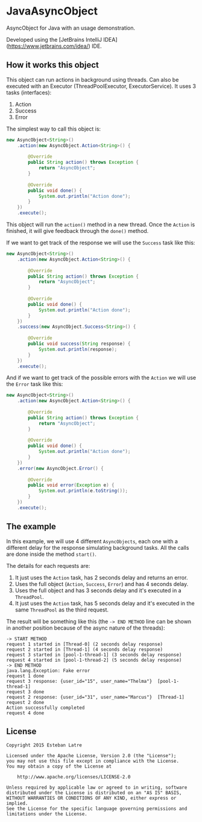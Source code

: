 # JavaAsyncObject
AsyncObject for Java with an usage demonstration.

Developed using the [JetBrains IntelliJ IDEA] (https://www.jetbrains.com/idea/) IDE.

## How it works this object

This object can run actions in background using threads. Can also be executed with an Executor (ThreadPoolExecutor, ExecutorService). It uses 3 tasks (interfaces):
  
1. Action
2. Success
3. Error

The simplest way to call this object is:

```java
new AsyncObject<String>()
    .action(new AsyncObject.Action<String>() {
    
        @Override
        public String action() throws Exception {
            return "AsyncObject";
        }
    
        @Override
        public void done() {
            System.out.println("Action done");
        }
    })
    .execute();
```

This object will run the `action()` method in a new thread. Once the `Action` is finished, it will give feedback through the `done()` method.

If we want to get track of the response we will use the `Success` task like this:

```java
new AsyncObject<String>()
    .action(new AsyncObject.Action<String>() {
    
        @Override
        public String action() throws Exception {
            return "AsyncObject";
        }
    
        @Override
        public void done() {
            System.out.println("Action done");
        }
    })
    .success(new AsyncObject.Success<String>() {
    
        @Override
        public void success(String response) {
            System.out.println(response);
        }
    })
    .execute();
```

And if we want to get track of the possible errors with the `Action` we will use the `Error` task like this:

```java
new AsyncObject<String>()
    .action(new AsyncObject.Action<String>() {
    
        @Override
        public String action() throws Exception {
            return "AsyncObject";
        }
    
        @Override
        public void done() {
            System.out.println("Action done");
        }
    })
    .error(new AsyncObject.Error() {
    
        @Override
        public void error(Exception e) {
            System.out.println(e.toString());
        }
    })
    .execute();
```

## The example

In this example, we will use 4 different `AsyncObjects`, each one with a different delay for the response simulating background tasks. All the calls are done inside the method `start()`.

The details for each requests are:

1. It just uses the `Action` task, has 2 seconds delay and returns an error. 
2. Uses the full object (`Action`, `Success`, `Error`) and has 4 seconds delay.
3. Uses the full object and has 3 seconds delay and it's executed in a `ThreadPool`.
4. It just uses the `Action` task, has 5 seconds delay and it's executed in the same `ThreadPool` as the third request.

The result will be something like this (the `-> END METHOD` line can be shown in another position because of the async nature of the threads):

```
-> START METHOD
request 1 started in [Thread-0] (2 seconds delay response)
request 2 started in [Thread-1] (4 seconds delay response)
request 3 started in [pool-1-thread-1] (3 seconds delay response)
request 4 started in [pool-1-thread-2] (5 seconds delay response)
-> END METHOD
java.lang.Exception: Fake error
request 1 done
request 3 response: {user_id="15", user_name="Thelma"}  [pool-1-thread-1]
request 3 done
request 2 response: {user_id="31", user_name="Marcus"}  [Thread-1]
request 2 done
Action successfully completed
request 4 done
```

## License
    Copyright 2015 Esteban Latre
    
    Licensed under the Apache License, Version 2.0 (the "License");
    you may not use this file except in compliance with the License.
    You may obtain a copy of the License at
    
        http://www.apache.org/licenses/LICENSE-2.0
    
    Unless required by applicable law or agreed to in writing, software
    distributed under the License is distributed on an "AS IS" BASIS,
    WITHOUT WARRANTIES OR CONDITIONS OF ANY KIND, either express or implied.
    See the License for the specific language governing permissions and
    limitations under the License.
